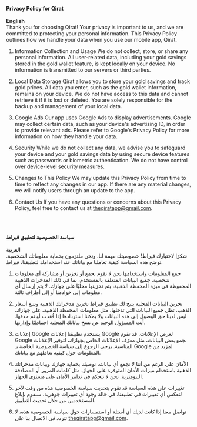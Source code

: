 **Privacy Policy for Qirat** <br><br>
**English** <br>
Thank you for choosing Qirat! Your privacy is important to us, and we are committed to protecting your personal information. This Privacy Policy outlines how we handle your data when you use our mobile app, Qirat.

1. Information Collection and Usage
We do not collect, store, or share any personal information. All user-related data, including your gold savings stored in the gold wallet feature, is kept locally on your device. No information is transmitted to our servers or third parties.

2. Local Data Storage
Qirat allows you to store your gold savings and track gold prices. All data you enter, such as the gold wallet information, remains on your device. We do not have access to this data and cannot retrieve it if it is lost or deleted. You are solely responsible for the backup and management of your local data.

3. Google Ads
Our app uses Google Ads to display advertisements. Google may collect certain data, such as your device's advertising ID, in order to provide relevant ads. Please refer to Google's Privacy Policy for more information on how they handle your data.

4. Security
While we do not collect any data, we advise you to safeguard your device and your gold savings data by using secure device features such as passwords or biometric authentication. We do not have control over device-level security measures.

5. Changes to This Policy
We may update this Privacy Policy from time to time to reflect any changes in our app. If there are any material changes, we will notify users through an update to the app.

6. Contact Us
If you have any questions or concerns about this Privacy Policy, feel free to contact us at theqiratapp@gmail.com.

<br><br>

**سياسة الخصوصية لتطبيق قيراط** <br><br>
**العربية**<br>
شكرًا لاختيارك قيراط! خصوصيتك مهمة لنا، ونحن ملتزمون بحماية معلوماتك الشخصية. توضح هذه السياسة كيفية تعاملنا مع بياناتك عند استخدامك لتطبيقنا، قيراط.

1. جمع المعلومات واستخدامها
نحن لا نقوم بجمع أو تخزين أو مشاركة أي معلومات شخصية. جميع البيانات المتعلقة بالمستخدم، بما في ذلك المدخرات الذهبية المحفوظة في ميزة المحفظة الذهبية، يتم تخزينها محليًا على جهازك. لا يتم إرسال أي معلومات إلى خوادمنا أو إلى أطراف ثالثة.

2. تخزين البيانات المحلية
يتيح لك تطبيق قيراط تخزين مدخراتك الذهبية وتتبع أسعار الذهب. تظل جميع البيانات التي تدخلها، مثل معلومات المحفظة الذهبية، على جهازك. ليس لدينا حق الوصول إلى هذه البيانات ولا يمكننا استردادها إذا فُقدت أو تم حذفها. أنت المسؤول الوحيد عن نسخ بياناتك المحلية احتياطيًا وإدارتها.

3. إعلانات Google
يستخدم تطبيقنا إعلانات Google لعرض الإعلانات. قد تقوم Google بجمع بعض البيانات، مثل معرّف الإعلانات الخاص بجهازك، لتوفير الإعلانات المناسبة. يرجى الرجوع إلى سياسة الخصوصية الخاصة بـ Google لمزيد من المعلومات حول كيفية تعاملهم مع بياناتك.

4. الأمان
على الرغم من أننا لا نجمع أي بيانات، نوصيك بحماية جهازك وبيانات مدخراتك الذهبية باستخدام ميزات الأمان المتوفرة على الجهاز، مثل كلمات المرور أو المصادقة البيومترية. نحن لا نتحكم في تدابير الأمان على مستوى الجهاز.

5. تغييرات على هذه السياسة
قد نقوم بتحديث سياسة الخصوصية هذه من وقت لآخر لتعكس أي تغييرات في تطبيقنا. في حالة وجود أي تغييرات جوهرية، سنقوم بإبلاغ المستخدمين من خلال تحديث التطبيق.

6. تواصل معنا
إذا كانت لديك أي أسئلة أو استفسارات حول سياسة الخصوصية هذه، لا تتردد في الاتصال بنا على theqiratapp@gmail.com.

